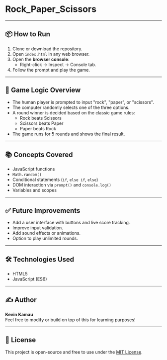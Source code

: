 # Rock_Paper_Scissors


---

## 📦 How to Run

1. Clone or download the repository.
2. Open `index.html` in any web browser.
3. Open the **browser console**:
   - Right-click → Inspect → Console tab.
4. Follow the prompt and play the game.

---

## 🧠 Game Logic Overview

- The human player is prompted to input "rock", "paper", or "scissors".
- The computer randomly selects one of the three options.
- A round winner is decided based on the classic game rules:
  - Rock beats Scissors
  - Scissors beats Paper
  - Paper beats Rock
- The game runs for 5 rounds and shows the final result.

---

## 📚 Concepts Covered

- JavaScript functions
- `Math.random()`
- Conditional statements (`if`, `else if`, `else`)
- DOM interaction via `prompt()` and `console.log()`
- Variables and scopes

---

## ✅ Future Improvements

- Add a user interface with buttons and live score tracking.
- Improve input validation.
- Add sound effects or animations.
- Option to play unlimited rounds.

---

## 🛠️ Technologies Used

- HTML5
- JavaScript (ES6)

---

## ✍️ Author

**Kevin Kamau**  
Feel free to modify or build on top of this for learning purposes!

---

## 📄 License

This project is open-source and free to use under the [MIT License](https://opensource.org/licenses/MIT).

